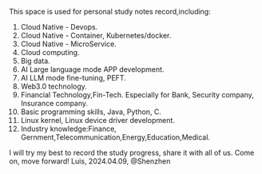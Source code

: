 This space is used for personal study notes record,including:
1. Cloud Native - Devops.
2. Cloud Native - Container, Kubernetes/docker.
3. Cloud Native - MicroService.
4. Cloud computing.
5. Big data.
6. AI Large language mode APP development.
7. AI LLM mode fine-tuning, PEFT.
8. Web3.0 technology.
9. Financial Technology,Fin-Tech. Especially for Bank, Security company, Insurance company.
10. Basic programming skills, Java, Python, C.
11. Linux kernel, Linux device driver development.
12. Industry knowledge:Finance, Gernment,Telecommunication,Energy,Education,Medical.
    
I will try my best to record the study progress, share it with all of us.
Come on, move forward!
Luis, 2024.04.09, @Shenzhen
